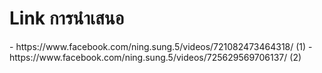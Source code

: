 <h1> Link การนำเสนอ </h1>
- https://www.facebook.com/ning.sung.5/videos/721082473464318/ (1)
- https://www.facebook.com/ning.sung.5/videos/725629569706137/ (2)
